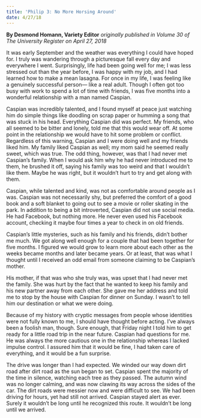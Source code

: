 ```yaml
---
title: 'Philip 3: No More Horsing Around'
date: 4/27/18
---
```


**By Desmond Homann, Variety Editor** _originally published in Volume 30 of The University Register on April 27, 2018_

It was early September and the weather was everything I could have hoped for. I truly was wandering through a picturesque fall every day and everywhere I went. Surprisingly, life had been going well for me; I was less stressed out than the year before, I was happy with my job, and I had learned how to make a mean lasagna. For once in my life, I was feeling like a genuinely successful person— like a real adult. Though I often got too busy with work to spend a lot of time with friends, I was five months into a wonderful relationship with a man named Caspian. 

Caspian was incredibly talented, and I found myself at peace just watching him do simple things like doodling on scrap paper or humming a song that was stuck in his head. Everything Caspian did was perfect. My friends, who all seemed to be bitter and lonely, told me that this would wear off. At some point in the relationship we would have to hit some problem or conflict. Regardless of this warning, Caspian and I were doing well and my friends liked him. My family liked Caspian as well; my mom said he seemed really sweet, which was true. The odd thing, however, was that I had never met Caspian’s family. When I would ask him why he had never introduced me to them, he brushed it off, saying his family was too weird and that I wouldn’t like them. Maybe he was right, but it wouldn’t hurt to try and get along with them.

Caspian, while talented and kind, was not as comfortable around people as I was. Caspian was not necessarily shy, but preferred the comfort of a good book and a soft blanket to going out to see a movie or roller skating in the park. In addition to being a bit introverted, Caspian did not use social media. He had Facebook, but nothing more. He never even used his Facebook account, checking it maybe four times a year to check in on old friends.

Caspian’s little mysteries, such as his family and his friends, didn’t bother me much. We got along well enough for a couple that had been together for five months. I figured we would grow to learn more about each other as the weeks became months and later became years. Or at least, that was what I thought until I received an odd email from someone claiming to be Caspian’s mother.

His mother, if that was who she truly was, was upset that I had never met the family. She was hurt by the fact that he wanted to keep his family and his new partner away from each other. She gave me her address and told me to stop by the house with Caspian for dinner on Sunday. I wasn’t to tell him our destination or what we were doing.

Because of my history with cryptic messages from people whose identities were not fully known to me, I should have thought before acting. I’ve always been a foolish man, though. Sure enough, that Friday night I told him to get ready for a little road trip in the near future. Caspian had questions for me. He was always the more cautious one in the relationship whereas I lacked impulse control. I assured him that it would be fine, I had taken care of everything, and it would be a fun surprise.

The drive was longer than I had expected. We winded our way down dirt road after dirt road as the sun began to set. Caspian spent the majority of the time in silence, watching each tree as they passed. The autumn wind was no longer calming, and was now clawing its way across the sides of the car. The dirt roads were messier now and were difficult to see. We had been driving for hours, yet had still not arrived. Caspian stayed alert as ever. Surely it wouldn’t be long until he recognized this route. It wouldn’t be long until we arrived.


